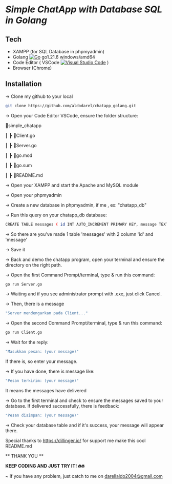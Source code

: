 # _Simple ChatApp with Database SQL in Golang_



## Tech
- XAMPP   (for SQL Database in phpmyadmin)
- Golang [![Go](https://img.shields.io/badge/--00ADD8?logo=go&logoColor=ffffff)](https://golang.org/)
go1.21.6 windows/amd64
- Code Editor ( VSCode [![Visual Studio Code](https://img.shields.io/badge/--007ACC?logo=visual%20studio%20code&logoColor=ffffff)](https://code.visualstudio.com/) )
- Browser (Chrome) 



## Installation
-> Clone my github to your local
```sh
git clone https://github.com/aldodarel/chatapp_golang.git
```

-> Open your Code Editor VSCode, ensure the folder structure:

📂simple_chatapp

 ┃ ┣ 📜Client.go

 ┃ ┣ 📜Server.go
 
 ┃ ┣ 📜go.mod
 
 ┃ ┣ 📜go.sum
 
 ┃ ┣ 📜README.md
 


-> Open your XAMPP and start the Apache and MySQL module

-> Open your phpmyadmin

-> Create a new database in phpmyadmin, if me , ex: "chatapp_db"

-> Run this query on your chatapp_db database:
```sh
CREATE TABLE messages ( id INT AUTO_INCREMENT PRIMARY KEY, message TEXT NOT NULL );
```

-> So there are you've made 1 table 'messages' with 2 column 'id' and 'message'

-> Save it

-> Back and demo the chatapp program, open your terminal and ensure the directory on the right path.

-> Open the first Command Prompt/terminal, type & run this command: 
```sh
go run Server.go
```

-> Waiting and if you see administrator prompt with .exe, just click Cancel.

-> Then, there is a message 
```sh
"Server mendengarkan pada Client..."
```

-> Open the second Command Prompt/terminal, type & run this command: 
```sh
go run Client.go
```

-> Wait for the reply:
```sh
"Masukkan pesan: (your message)"
```
If there is, so enter your message.

-> If you have done, there is message like: 
```sh
"Pesan terkirim: (your message)" 
```
It means the messages have delivered

-> Go to the first terminal and check to ensure the messages saved to your database. If delivered successfully, there is feedback: 
```sh
"Pesan disimpan: (your message)"
```

-> Check your database table and if it's success, your message will appear there.






Special thanks to https://dillinger.io/ for support me make this cool README.md

** THANK YOU **


**KEEP CODING AND JUST TRY IT! 🔥🔥**



~ If you have any problem, just catch to me on darellaldo2004@gmail.com




